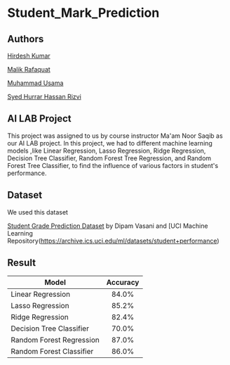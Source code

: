 # Student_Mark_Prediction

## Authors

[Hirdesh Kumar](https://github.com/hirdeshkumar2407)

[Malik Rafaquat](https://github.com/Rafaquatmalik)

[Muhammad Usama](https://github.com/Usama-Faisal)

[Syed Hurrar Hassan Rizvi]()

## AI LAB Project 
This project was assigned to us by course instructor Ma'am Noor Saqib as our AI LAB project. In this project, we had to different machine learning models ,like Linear Regression, Lasso Regression, Ridge Regression, Decision Tree Classifier, Random Forest Tree Regression, and Random Forest Tree Classifier, to find the influence of various factors in student's performance.

## Dataset 
We used this dataset 

[Student Grade Prediction Dataset](https://www.kaggle.com/dipam7/student-grade-prediction) by Dipam Vasani and [UCI Machine Learning Repository\(https://archive.ics.uci.edu/ml/datasets/student+performance)

## Result


| Model        | Accuracy         
| ------------- |:-------------:| 
| Linear Regression| 84.0% | 
| Lasso Regression | 85.2% |    
| Ridge Regression | 82.4% |
| Decision Tree Classifier | 70.0% |
| Random Forest Regression | 87.0% |
| Random Forest Classifier | 86.0% |
